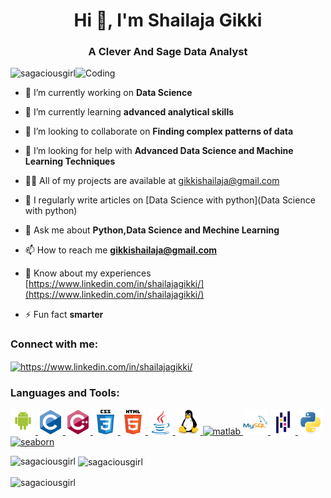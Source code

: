 <h1 align="center">Hi 👋, I'm Shailaja Gikki</h1>
<h3 align="center">A Clever And Sage Data Analyst</h3>
<img align="right" alt="Coding" width="400" src="https://camo.githubusercontent.com/6f5e3ead776bc722fbfc3da2c8b1454a7a5f27a07b34c0ced075f90a6c25a3be/68747470733a2f2f6d69726f2e6d656469756d2e636f6d2f6d61782f313630302f302a4b32574c4d5445784c79696461374f522e676966">

<p align="left"> <img src="https://komarev.com/ghpvc/?username=sagaciousgirl&label=Profile%20views&color=0e75b6&style=flat" alt="sagaciousgirl" /> </p>

- 🔭 I’m currently working on **Data Science**

- 🌱 I’m currently learning **advanced analytical skills**

- 👯 I’m looking to collaborate on **Finding complex patterns of data**

- 🤝 I’m looking for help with **Advanced Data Science and Machine Learning Techniques**

- 👨‍💻 All of my projects are available at [gikkishailaja@gmail.com](gikkishailaja@gmail.com)

- 📝 I regularly write articles on [Data Science with python](Data Science with python)

- 💬 Ask me about **Python,Data Science and Mechine Learning**

- 📫 How to reach me **gikkishailaja@gmail.com**

- 📄 Know about my experiences [https://www.linkedin.com/in/shailajagikki/](https://www.linkedin.com/in/shailajagikki/)

- ⚡ Fun fact **smarter**

<h3 align="left">Connect with me:</h3>
<p align="left">
<a href="https://linkedin.com/in/https://www.linkedin.com/in/shailajagikki/" target="blank"><img align="center" src="https://raw.githubusercontent.com/rahuldkjain/github-profile-readme-generator/master/src/images/icons/Social/linked-in-alt.svg" alt="https://www.linkedin.com/in/shailajagikki/" height="30" width="40" /></a>
</p>

<h3 align="left">Languages and Tools:</h3>
<p align="left"> <a href="https://developer.android.com" target="_blank" rel="noreferrer"> <img src="https://raw.githubusercontent.com/devicons/devicon/master/icons/android/android-original-wordmark.svg" alt="android" width="40" height="40"/> </a> <a href="https://www.cprogramming.com/" target="_blank" rel="noreferrer"> <img src="https://raw.githubusercontent.com/devicons/devicon/master/icons/c/c-original.svg" alt="c" width="40" height="40"/> </a> <a href="https://www.w3schools.com/cpp/" target="_blank" rel="noreferrer"> <img src="https://raw.githubusercontent.com/devicons/devicon/master/icons/cplusplus/cplusplus-original.svg" alt="cplusplus" width="40" height="40"/> </a> <a href="https://www.w3schools.com/css/" target="_blank" rel="noreferrer"> <img src="https://raw.githubusercontent.com/devicons/devicon/master/icons/css3/css3-original-wordmark.svg" alt="css3" width="40" height="40"/> </a> <a href="https://www.w3.org/html/" target="_blank" rel="noreferrer"> <img src="https://raw.githubusercontent.com/devicons/devicon/master/icons/html5/html5-original-wordmark.svg" alt="html5" width="40" height="40"/> </a> <a href="https://www.java.com" target="_blank" rel="noreferrer"> <img src="https://raw.githubusercontent.com/devicons/devicon/master/icons/java/java-original.svg" alt="java" width="40" height="40"/> </a> <a href="https://www.linux.org/" target="_blank" rel="noreferrer"> <img src="https://raw.githubusercontent.com/devicons/devicon/master/icons/linux/linux-original.svg" alt="linux" width="40" height="40"/> </a> <a href="https://www.mathworks.com/" target="_blank" rel="noreferrer"> <img src="https://upload.wikimedia.org/wikipedia/commons/2/21/Matlab_Logo.png" alt="matlab" width="40" height="40"/> </a> <a href="https://www.mysql.com/" target="_blank" rel="noreferrer"> <img src="https://raw.githubusercontent.com/devicons/devicon/master/icons/mysql/mysql-original-wordmark.svg" alt="mysql" width="40" height="40"/> </a> <a href="https://pandas.pydata.org/" target="_blank" rel="noreferrer"> <img src="https://raw.githubusercontent.com/devicons/devicon/2ae2a900d2f041da66e950e4d48052658d850630/icons/pandas/pandas-original.svg" alt="pandas" width="40" height="40"/> </a> <a href="https://www.python.org" target="_blank" rel="noreferrer"> <img src="https://raw.githubusercontent.com/devicons/devicon/master/icons/python/python-original.svg" alt="python" width="40" height="40"/> </a> <a href="https://seaborn.pydata.org/" target="_blank" rel="noreferrer"> <img src="https://seaborn.pydata.org/_images/logo-mark-lightbg.svg" alt="seaborn" width="40" height="40"/> </a> </p>

<p><img align="left" src="https://github-readme-stats.vercel.app/api/top-langs?username=sagaciousgirl&show_icons=true&locale=en&layout=compact" alt="sagaciousgirl" /></p>

<p>&nbsp;<img align="center" src="https://github-readme-stats.vercel.app/api?username=sagaciousgirl&show_icons=true&locale=en" alt="sagaciousgirl" /></p>

<p><img align="center" src="https://github-readme-streak-stats.herokuapp.com/?user=sagaciousgirl&" alt="sagaciousgirl" /></p>
